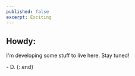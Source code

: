 ```yaml
---
published: false
excerpt: Exciting
---
```

## Howdy:

I'm developing some stuff to live here. Stay tuned!

\- D.
{:.end}
